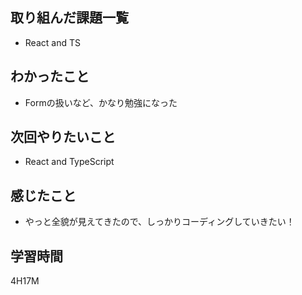 ## 取り組んだ課題一覧

- React and TS

## わかったこと

- Formの扱いなど、かなり勉強になった

## 次回やりたいこと

- React and TypeScript

## 感じたこと

- やっと全貌が見えてきたので、しっかりコーディングしていきたい！

## 学習時間
4H17M
